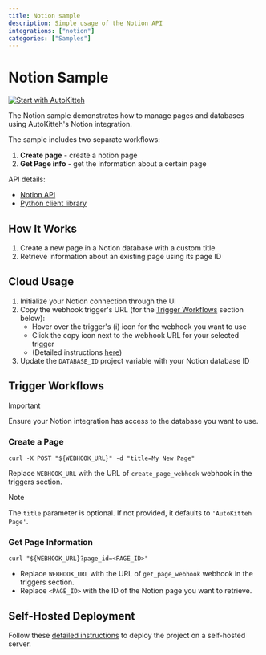 ```yaml
---
title: Notion sample
description: Simple usage of the Notion API
integrations: ["notion"]
categories: ["Samples"]
---
```


# Notion Sample

[![Start with AutoKitteh](https://autokitteh.com/assets/autokitteh-badge.svg)](https://app.autokitteh.cloud/template?template-name=samples/notion)

The Notion sample demonstrates how to manage pages and databases using AutoKitteh's Notion integration.

The sample includes two separate workflows:

1. **Create page** - create a notion page
2. **Get Page info** - get the information about a certain page

API details:

- [Notion API](https://developers.notion.com/)
- [Python client library](https://github.com/ramnes/notion-sdk-py)

## How It Works

1. Create a new page in a Notion database with a custom title
2. Retrieve information about an existing page using its page ID

## Cloud Usage

1. Initialize your Notion connection through the UI
2. Copy the webhook trigger's URL (for the [Trigger Workflows](#trigger-workflows) section below):
   - Hover over the trigger's (i) icon for the webhook you want to use
   - Click the copy icon next to the webhook URL for your selected trigger
   - (Detailed instructions [here](https://docs.autokitteh.com/get_started/deployment#webhook-urls))
3. Update the `DATABASE_ID` project variable with your Notion database ID

## Trigger Workflows

> [!IMPORTANT]
> Ensure your Notion integration has access to the database you want to use.

### Create a Page

```shell
curl -X POST "${WEBHOOK_URL}" -d "title=My New Page"
```

Replace `WEBHOOK_URL` with the URL of `create_page_webhook` webhook in the triggers section.

> [!NOTE]
> The `title` parameter is optional. If not provided, it defaults to `'AutoKitteh Page'`.

### Get Page Information

```shell
curl "${WEBHOOK_URL}?page_id=<PAGE_ID>"
```

- Replace `WEBHOOK_URL` with the URL of `get_page_webhook` webhook in the triggers section.
- Replace `<PAGE_ID>` with the ID of the Notion page you want to retrieve.

## Self-Hosted Deployment

Follow these [detailed instructions](https://docs.autokitteh.com/get_started/deployment) to deploy the project on a self-hosted server.
